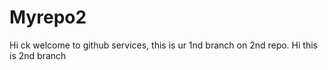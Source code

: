 # Myrepo2
Hi ck welcome to github services, this is ur 1nd branch on 2nd repo.
Hi this is 2nd branch
